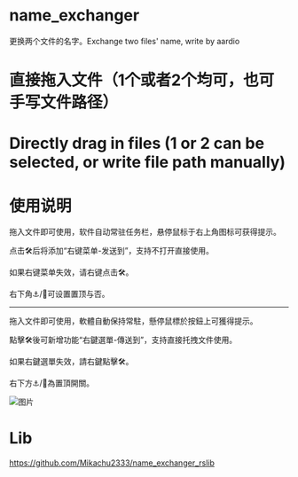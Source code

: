 # name_exchanger
更换两个文件的名字。Exchange two files' name, write by aardio

# 直接拖入文件（1个或者2个均可，也可手写文件路径）
# Directly drag in files (1 or 2 can be selected, or write file path manually)

# 使用说明
拖入文件即可使用，软件自动常驻任务栏，悬停鼠标于右上角图标可获得提示。

点击🛠️后将添加“右键菜单-发送到”，支持不打开直接使用。

如果右键菜单失效，请右键点击🛠。

右下角⚓/🔱可设置置顶与否。

------

拖入文件即可使用，軟體自動保持常駐，懸停鼠標於按鈕上可獲得提示。

點擊🛠後可新增功能“右鍵選單-傳送到”，支持直接托拽文件使用。

如果右鍵選單失效，請右鍵點擊🛠。

右下方⚓/🔱為置頂開關。

![图片](https://github.com/Mikachu2333/name_exchanger/assets/63829496/e444b75d-c7b2-462e-86c3-d73a49749c82)

# Lib
https://github.com/Mikachu2333/name_exchanger_rslib

